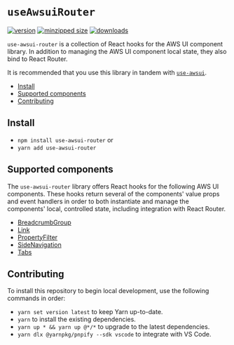 # `useAwsuiRouter`

[![version](https://img.shields.io/npm/v/use-awsui-router.svg)](https://www.npmjs.com/package/use-awsui-router)
[![minzipped size](https://img.shields.io/bundlephobia/minzip/use-awsui-router.svg)](https://www.npmjs.com/package/use-awsui-router)
[![downloads](https://img.shields.io/npm/dt/use-awsui-router.svg)](https://www.npmjs.com/package/use-awsui-router)

`use-awsui-router` is a collection of React hooks for the AWS UI component
library. In addition to managing the AWS UI component local state, they also
bind to React Router.

It is recommended that you use this library in tandem with
[`use-awsui`](https://www.npmjs.com/package/use-awsui).

- [Install](#install)
- [Supported components](#supported-components)
- [Contributing](#contributing)

## Install

- `npm install use-awsui-router` or
- `yarn add use-awsui-router`

## Supported components

The `use-awsui-router` library offers React hooks for the following AWS UI
components. These hooks return several of the components' value props and event
handlers in order to both instantiate and manage the components' local,
controlled state, including integration with React Router.

- [BreadcrumbGroup](https://github.com/CharlesStover/use-awsui-router/blob/master/docs/use-breadcrumb-group.md)
- [Link](https://github.com/CharlesStover/use-awsui-router/blob/master/docs/use-link.md)
- [PropertyFilter](https://github.com/CharlesStover/use-awsui-router/blob/master/docs/use-property-filter.md)
- [SideNavigation](https://github.com/CharlesStover/use-awsui-router/blob/master/docs/use-side-navigation.md)
- [Tabs](https://github.com/CharlesStover/use-awsui-router/blob/master/docs/use-tabs.md)

## Contributing

To install this repository to begin local development, use the following
commands in order:

- `yarn set version latest` to keep Yarn up-to-date.
- `yarn` to install the existing dependencies.
- `yarn up * && yarn up @*/*` to upgrade to the latest dependencies.
- `yarn dlx @yarnpkg/pnpify --sdk vscode` to integrate with VS Code.
